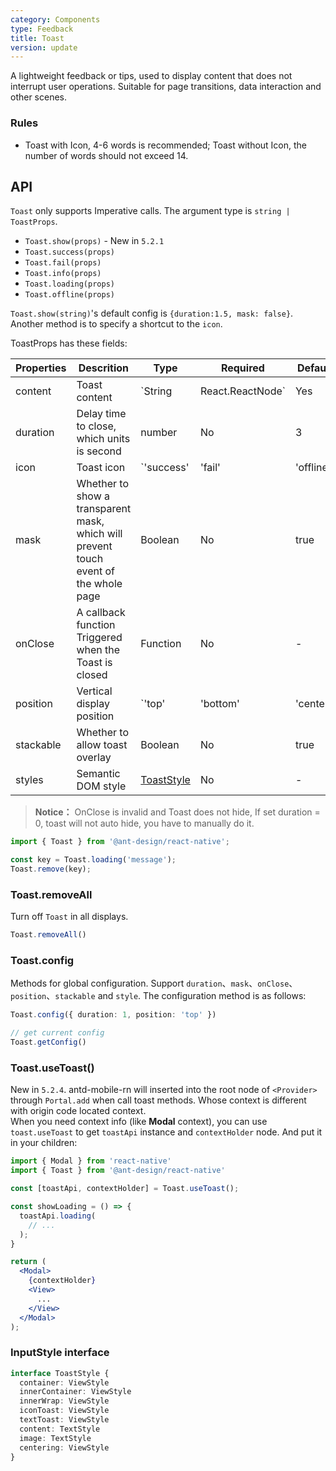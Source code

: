 ```yaml
---
category: Components
type: Feedback
title: Toast
version: update
---
```


A lightweight feedback or tips, used to display content that does not interrupt user operations. Suitable for page transitions, data interaction and other scenes.

### Rules
- Toast with Icon, 4-6 words is recommended; Toast without Icon, the number of words should not exceed 14.

## API

`Toast` only supports Imperative calls. The argument type is `string | ToastProps`.

- `Toast.show(props)` - New in `5.2.1`
- `Toast.success(props)`
- `Toast.fail(props)`
- `Toast.info(props)`
- `Toast.loading(props)`
- `Toast.offline(props)`

`Toast.show(string)`'s default config is `{duration:1.5, mask: false}`. Another method is to specify a shortcut to the `icon`.

ToastProps has these fields:

| Properties | Descrition | Type |  Required  | Default | Version |
| ---------- | ---------- | -----| -----------| --------|---------|
| content    | Toast content | `String | React.ReactNode` | Yes | - | |
| duration   | Delay time to close, which units is second | number |  No  | 3 | |
| icon       | Toast icon | `'success' | 'fail' | 'offline' | 'loading' | React.ReactNode` | No | - | `5.2.1` |
| mask       | Whether to show a transparent mask, which will prevent touch event of the whole page | Boolean |  No  | true | |
| onClose    | A callback function Triggered when the Toast is closed | Function | No | - | |
| position  | Vertical display position | `'top' | 'bottom' | 'center'` | No  | `'center'` | `5.2.1` |
| stackable |  Whether to allow toast overlay | Boolean  |  No | true | |
| styles    | Semantic DOM style              | [ToastStyle](#toaststyle-interface) | No | - | `5.2.1` |

> **Notice：** OnClose is invalid and Toast does not hide, If set duration = 0, toast will not auto hide, you have to manually do it.

```js
import { Toast } from '@ant-design/react-native';

const key = Toast.loading('message');
Toast.remove(key);
```

### Toast.removeAll

Turn off `Toast` in all displays.

```ts
Toast.removeAll()
```

### Toast.config

Methods for global configuration. Support `duration`、`mask`、`onClose`、`position`、`stackable` and `style`. The configuration method is as follows:

```ts
Toast.config({ duration: 1, position: 'top' })

// get current config
Toast.getConfig()
```

### Toast.useToast()

New in `5.2.4`.  antd-mobile-rn will inserted into the root node of `<Provider>` through `Portal.add` when call toast methods. Whose context is different with origin code located context.
<br/>
When you need context info (like **Modal** context), you can use `toast.useToast` to get `toastApi` instance and `contextHolder` node. And put it in your children:

```jsx
import { Modal } from 'react-native'
import { Toast } from '@ant-design/react-native'

const [toastApi, contextHolder] = Toast.useToast();

const showLoading = () => {
  toastApi.loading(
    // ...
  );
}

return (
  <Modal>
    {contextHolder}
    <View>
      ...
    </View>
  </Modal>
);
```

### InputStyle interface

```typescript
interface ToastStyle {
  container: ViewStyle
  innerContainer: ViewStyle
  innerWrap: ViewStyle
  iconToast: ViewStyle
  textToast: ViewStyle
  content: TextStyle
  image: TextStyle
  centering: ViewStyle
}
```